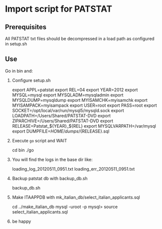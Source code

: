 Import script for PATSTAT
=========================



Prerequisites
-------------

All PATSTAT txt files should be decompressed in a load path as configured in setup.sh

Use
---

Go in bin and:

 1. Configure setup.sh

    export APPL=patstat
    export REL=04
    export YEAR=2012
    export MYSQL=mysql
    export MYSQLADM=mysqladmin
    export MYSQLDUMP=mysqldump
    export MYISAMCHK=myisamchk
    export MYISAMPACK=myisampack
    export USER=root
    export PASS=root
    export SOCKET=/opt/local/var/run/mysql5/mysqld.sock
    export LOADPATH=/Users/Shared/PATSTAT-DVD
    export ZIPARCHIVE=/Users/Shared/PATSTAT-DVD
    export RELEASE=Patstat_${YEAR}_${REL}
    export MYSQLVARPATH=/var/mysql
    export DUMPFILE=$HOME/dumps/${RELEASE}.sql
    
 2. Execute `go` script and WAIT

    cd bin
    ./go

 3. You will find the logs in the base dir like:

    loading_log_20120511_0951.txt
    loading_err_20120511_0951.txt

 4. Backup patstat db with backup_db.sh

    backup_db.sh

 5. Make ITAAPPDB with mk_italian_db/select_italian_applicants.sql

    cd ../make_italian_db
    mysql -uroot -p
    mysql> source select_italian_applicants.sql

 6. be happy

